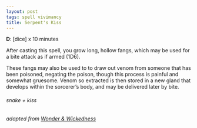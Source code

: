 ```yaml
---
layout: post
tags: spell vivimancy
title: Serpent's Kiss
---
```

**D**: [dice] x 10 minutes

After casting this spell, you grow long, hollow fangs, which may be used for a bite attack as if armed (1D6). 

These fangs may also be used to to draw out venom from someone that has been poisoned, negating the poison, though this process is painful and somewhat gruesome. Venom so extracted is then stored in a new gland that develops within the sorcerer’s body, and may be delivered later by bite.

###### snake + kiss
###### adapted from [Wonder & Wickedness](https://www.drivethrurpg.com/product/145647/Wonder--Wickedness)
